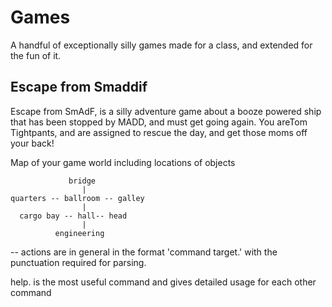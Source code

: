 # Games 

A handful of exceptionally silly games made for a class, and extended for the fun of it.

## Escape from Smaddif

Escape from SmAdF, is a silly adventure game about a booze powered ship that has been stopped by MADD, and must get going again. You areTom Tightpants, and are assigned to rescue the day, and get those moms off your back!

Map of your game world including locations of objects
```
             bridge
                |
quarters -- ballroom -- galley
                |
  cargo bay -- hall-- head
                |
          engineering
```

--
actions are in general in the format 'command target.' with the punctuation required for parsing.

help. is the most useful command and gives detailed usage for each other command

